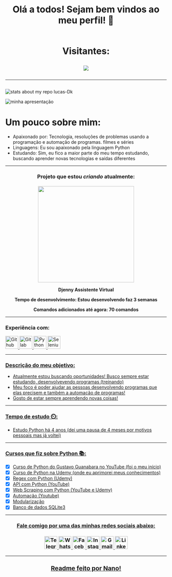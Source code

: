 <h1 align="center"
    <p>
Olá a todos! Sejam bem vindos ao meu perfil! 👋
<br>
<br>
<p align="center">Visitantes:</p>
<p align="center"><img align="center"src="https://profile-counter.glitch.me/lucas-Dk/count.svg"/></p>
   </p><hr>
   
</h1>

![stats about my repo lucas-Dk](https://github-readme-stats.vercel.app/api?username=lucas-Dk&show_icons=true&theme=radical)

![minha apresentação](https://img.shields.io/static/v1?label=SOBRE-MIM&message=GITHUB&color=<COLOR>&style=<STYLE>&logo=<LOGO>)

# Um pouco sobre mim:
- Apaixonado por: Tecnologia, resoluções de problemas usando a programação e automação de programas. filmes e séries
- Linguagens: Eu sou apaixonado pela linguagem Python
- Estudando: Sim, eu fico a maior parte do meu tempo estudando, buscando aprender novas tecnologias e saídas diferentes
<hr>

<b><h3><p align="center">Projeto que estou *criando* atualmente:</b></h3></p>

<h4 align="center">
    <img src="https://uploaddeimagens.com.br/images/003/451/631/original/Assistente.png?1632757995" width="300" heigth="300"/>
    <p>Djenny Assistente Virtual</p>
    <p>Tempo de desenvolvimento: Estou desenvolvendo faz 3 semanas</p>
    <p>Comandos adicionados até agora: 70 comandos</p>
<hr>

### Experiência com:
<a href="https://github.com/lucas-Dk" target="_blank"/> <img src="https://cdn.icon-icons.com/icons2/936/PNG/512/github-logo_icon-icons.com_73546.png" alt="Github" width="40" heigth="40"/>
<a href="https://about.gitlab.com" target="_blank"/> <img src="https://seeklogo.com/images/G/gitlab-logo-757620E430-seeklogo.com.png" alt="Gitlab" width="40" height="40"/>
<a href="https://www.python.org/" target="_blank"/> <img src="https://cdn.icon-icons.com/icons2/112/PNG/512/python_18894.png" alt="Python" width="40" heigth="40"/>
<a href="https://pypi.org/project/selenium/" target="_blank"/> <img src="https://icon-library.com/images/selenium-icon/selenium-icon-12.jpg" alt="Selenium" width="40" heigth="40"/>

<hr>

### Descrição do meu objetivo:
- Atualmente estou buscando oportunidades! Busco sempre estar estudando, desenvolvevendo programas (treinando)
- Meu foco é poder ajudar as pessoas desenvolvendo programas que elas precisem e também a automação de programas!
- Gosto de estar sempre aprendendo novas coisas!
<hr>

### Tempo de estudo ⏲️:
- Estudo Python há 4 anos (dei uma pausa de 4 meses por motivos pessoais mas já voltei)
<hr>

### Cursos que fiz sobre Python 📚:

- [x] Curso de Python do Gustavo Guanabara no YouTube (foi o meu início)
- [x] Curso de Python na Udemy (onde eu aprimorei meus conhecimentos)
- [x] Regex com Python (Udemy)
- [x] API com Python (YouTube)
- [x] Web Scraping com Python (YouTube e Udemy)
- [x] Automação (Youtube)
- [x] Modularização
- [x] Banco de dados SQLite3

<hr>
<h3 align="center">
    <p><u> Fale comigo por uma das minhas redes sociais abaixo: </u></p>
</h3>

<h3 align="center"/>
<a href="https://t.me/rdzin9" target="_blank"> <img src="https://static-00.iconduck.com/assets.00/telegram-desktop-icon-2048x2048-lt9iwtrn.png" alt="Telegram" width="40" heigth="40"/>
<a href="https://wa.me/5531986802198" target="_blank"> <img src="https://icon-library.com/images/whatsapp-png-icon/whatsapp-png-icon-0.jpg" alt="Whatsapp" width="40" heigth="40"/>
<a href="https://www.facebook.com/Walker.Lxrd/" target="_blank"> <img src="https://www.iconninja.com/files/424/88/63/facebook-black-icon.png" alt="Facebook" width="40" heigth="40"/>
<a href="https://www.instagram.com/lbss_x/" target="_blank"> <img src="https://freelogopng.com/images/all_img/1658588720instagram-logo-black-and-white.png" alt="Instagram" width="40" heigth="40"/>
<a href="https://mail.google.com/mail/u/0/" target="_blank"> <img src="https://brandslogos.com/wp-content/uploads/images/large/gmail-icon-logo-black-and-white.png" alt="Gmail" width="40" heigth="40"/>
<a href="https://www.linkedin.com/in/lucas-silva-32058421a/" target="_blank"> <img src="https://brintonvision.com/wp-content/uploads/2016/05/linkedin-black.png" alt="Linkedin" width="40" heigth="40"/>
<hr>
<h3 align="center">
    <p><u> Readme feito por Nano! </u></p>
</h3>
